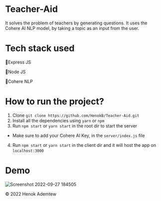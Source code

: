 # Teacher-Aid

It solves the problem of teachers by generating questions. It uses the Cohere AI NLP model, by taking a topic as an input from the user.

# Tech stack used
📌Express JS

📌Node JS 

📌Cohere NLP 


# How to run the project?

1. Clone
 `git clone https://github.com/HenokB/Teacher-Aid.git`
2. Install all the dependencies using `yarn` or `npm`
3. Run `npm start` or `yarn start` in the root dir to start the server
- Make sure to add your Cohere AI Key, in the `server/index.js` file
4. Run `npm start` or `yarn start` in the client dir and it will host the app on `localhost:3000`

# Demo

![Screenshot 2022-09-27 184505](https://user-images.githubusercontent.com/46082799/192576120-6c82e5f9-452d-4f9f-9fde-f6882010ca82.jpg)

© 2022 Henok Ademtew
